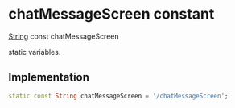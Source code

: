 


# chatMessageScreen constant







[String](https://api.flutter.dev/flutter/dart-core/String-class.html) const chatMessageScreen
  




<p>static variables.</p>



## Implementation

```dart
static const String chatMessageScreen = '/chatMessageScreen';
```







